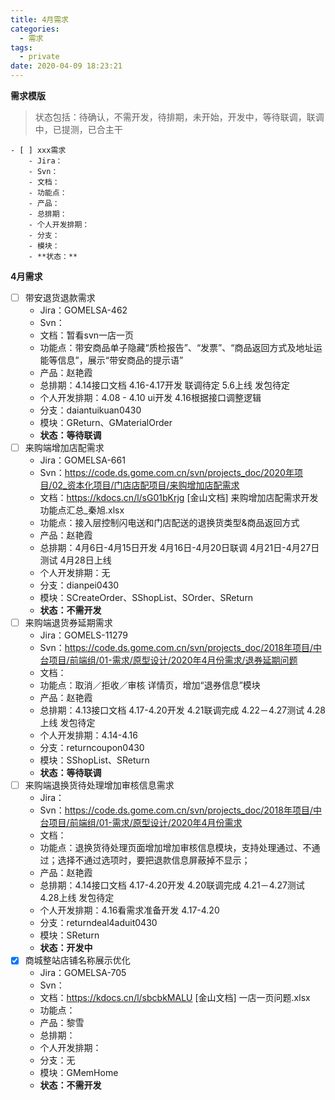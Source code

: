 ```yaml
---
title: 4月需求
categories:
  - 需求
tags:
  - private
date: 2020-04-09 18:23:21
---
```

**需求模版**
> 状态包括：待确认，不需开发，待排期，未开始，开发中，等待联调，联调中，已提测，已合主干

<!--more-->
```
- [ ] xxx需求
    - Jira：
    - Svn：
    - 文档：
    - 功能点：
    - 产品：
    - 总排期：
    - 个人开发排期：
    - 分支：
    - 模块：
    - **状态：**
```
**4月需求**
- [ ] 带安退货退款需求
    - Jira：GOMELSA-462
    - Svn：
    - 文档：暂看svn一店一页
    - 功能点：带安商品单子隐藏“质检报告”、“发票”、“商品返回方式及地址运能等信息”，展示“带安商品的提示语”
    - 产品：赵艳霞
    - 总排期：4.14接口文档 4.16-4.17开发 联调待定 5.6上线 发包待定
    - 个人开发排期：4.08 - 4.10 ui开发 4.16根据接口调整逻辑
    - 分支：daiantuikuan0430
    - 模块：GReturn、GMaterialOrder
    - **状态：等待联调**
- [ ] 来购端增加店配需求
    - Jira：GOMELSA-661
    - Svn：https://code.ds.gome.com.cn/svn/projects_doc/2020年项目/02_资本化项目/门店店配项目/来购增加店配需求
    - 文档：https://kdocs.cn/l/sG01bKrjg [金山文档] 来购增加店配需求开发功能点汇总_秦旭.xlsx
    - 功能点：接入层控制闪电送和门店配送的退换货类型&商品返回方式
    - 产品：赵艳霞
    - 总排期：4月6日-4月15日开发 4月16日-4月20日联调 4月21日-4月27日测试 4月28日上线
    - 个人开发排期：无
    - 分支：dianpei0430
    - 模块：SCreateOrder、SShopList、SOrder、SReturn
    - **状态：不需开发**
- [ ] 来购端退货券延期需求
    - Jira：GOMELS-11279
    - Svn：https://code.ds.gome.com.cn/svn/projects_doc/2018年项目/中台项目/前端组/01-需求/原型设计/2020年4月份需求/退券延期问题
    - 文档：
    - 功能点：取消／拒收／审核 详情页，增加“退券信息”模块
    - 产品：赵艳霞
    - 总排期：4.13接口文档 4.17-4.20开发 4.21联调完成 4.22－4.27测试 4.28上线 发包待定
    - 个人开发排期：4.14-4.16
    - 分支：returncoupon0430
    - 模块：SShopList、SReturn
    - **状态：等待联调**
- [ ] 来购端退换货待处理增加审核信息需求
    - Jira：
    - Svn：https://code.ds.gome.com.cn/svn/projects_doc/2018年项目/中台项目/前端组/01-需求/原型设计/2020年4月份需求
    - 文档：
    - 功能点：退换货待处理页面增加增加审核信息模块，支持处理通过、不通过；选择不通过选项时，要把退款信息屏蔽掉不显示；
    - 产品：赵艳霞
    - 总排期：4.14接口文档 4.17-4.20开发 4.20联调完成 4.21－4.27测试 4.28上线 发包待定
    - 个人开发排期：4.16看需求准备开发 4.17-4.20
    - 分支：returndeal4aduit0430
    - 模块：SReturn
    - **状态：开发中**
- [x] 商城整站店铺名称展示优化
    - Jira：GOMELSA-705
    - Svn：
    - 文档：https://kdocs.cn/l/sbcbkMALU [金山文档] 一店一页问题.xlsx
    - 功能点：
    - 产品：黎雪
    - 总排期：
    - 个人开发排期：
    - 分支：无
    - 模块：GMemHome
    - **状态：不需开发**
